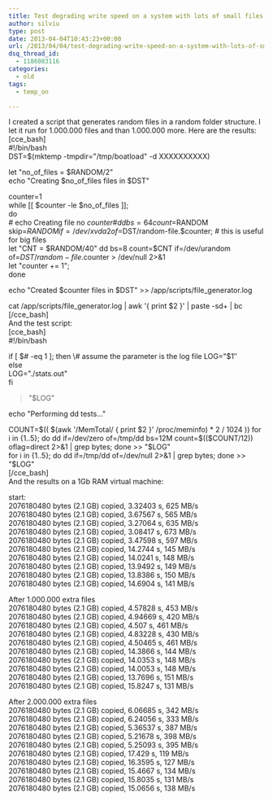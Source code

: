 ```yaml
---
title: Test degrading write speed on a system with lots of small files.
author: silviu
type: post
date: 2013-04-04T10:43:23+00:00
url: /2013/04/04/test-degrading-write-speed-on-a-system-with-lots-of-small-files/
dsq_thread_id:
  - 1186083116
categories:
  - old
tags:
  - temp_on

---
```

I created a script that generates random files in a random folder structure. I let it run for 1.000.000 files and than 1.000.000 more. Here are the results:  
[cce_bash]  
#!/bin/bash  
DST=$(mktemp -tmpdir="/tmp/boatload" -d XXXXXXXXXX)

let "no\_of\_files = $RANDOM/2"  
echo "Creating $no\_of\_files files in $DST"

counter=1  
while [[ $counter -le $no\_of\_files ]];  
do  
\# echo Creating file no $counter  
\# dd bs=64 count=$RANDOM skip=$RANDOM if=/dev/xvda2 of=$DST/random-file.$counter; # this is useful for big files  
let "CNT = $RANDOM/40"  
dd bs=8 count=$CNT if=/dev/urandom of=$DST/random-file.$counter > /dev/null 2>&1  
let "counter += 1";  
done

echo "Created $counter files in $DST" >> /app/scripts/file_generator.log

cat /app/scripts/file_generator.log | awk '{ print $2 }' | paste -sd+ | bc  
[/cce_bash]  
And the test script:  
[cce_bash]  
#!/bin/bash

if [ $# -eq 1 ]; then  
\# assume the parameter is the log file  
LOG="$1&#8243;  
else  
LOG="./stats.out"  
fi

>"$LOG"

echo "Performing dd tests&#8230;"

COUNT=$(( $(awk '/MemTotal/ { print $2 }' /proc/meminfo) * 2 / 1024 ))  
for i in {1..5}; do dd if=/dev/zero of=/tmp/dd bs=12M count=$(($COUNT/12)) oflag=direct 2>&1 | grep bytes; done >> "$LOG"  
for i in {1..5}; do dd if=/tmp/dd of=/dev/null 2>&1 | grep bytes; done >> "$LOG"  
[/cce_bash]  
And the results on a 1Gb RAM virtual machine:

start:  
2076180480 bytes (2.1 GB) copied, 3.32403 s, 625 MB/s  
2076180480 bytes (2.1 GB) copied, 3.67567 s, 565 MB/s  
2076180480 bytes (2.1 GB) copied, 3.27064 s, 635 MB/s  
2076180480 bytes (2.1 GB) copied, 3.08417 s, 673 MB/s  
2076180480 bytes (2.1 GB) copied, 3.47598 s, 597 MB/s  
2076180480 bytes (2.1 GB) copied, 14.2744 s, 145 MB/s  
2076180480 bytes (2.1 GB) copied, 14.0241 s, 148 MB/s  
2076180480 bytes (2.1 GB) copied, 13.9492 s, 149 MB/s  
2076180480 bytes (2.1 GB) copied, 13.8386 s, 150 MB/s  
2076180480 bytes (2.1 GB) copied, 14.6904 s, 141 MB/s

After 1.000.000 extra files  
2076180480 bytes (2.1 GB) copied, 4.57828 s, 453 MB/s  
2076180480 bytes (2.1 GB) copied, 4.94669 s, 420 MB/s  
2076180480 bytes (2.1 GB) copied, 4.507 s, 461 MB/s  
2076180480 bytes (2.1 GB) copied, 4.83228 s, 430 MB/s  
2076180480 bytes (2.1 GB) copied, 4.50465 s, 461 MB/s  
2076180480 bytes (2.1 GB) copied, 14.3866 s, 144 MB/s  
2076180480 bytes (2.1 GB) copied, 14.0353 s, 148 MB/s  
2076180480 bytes (2.1 GB) copied, 14.0053 s, 148 MB/s  
2076180480 bytes (2.1 GB) copied, 13.7696 s, 151 MB/s  
2076180480 bytes (2.1 GB) copied, 15.8247 s, 131 MB/s

After 2.000.000 extra files  
2076180480 bytes (2.1 GB) copied, 6.06685 s, 342 MB/s  
2076180480 bytes (2.1 GB) copied, 6.24056 s, 333 MB/s  
2076180480 bytes (2.1 GB) copied, 5.36537 s, 387 MB/s  
2076180480 bytes (2.1 GB) copied, 5.21678 s, 398 MB/s  
2076180480 bytes (2.1 GB) copied, 5.25093 s, 395 MB/s  
2076180480 bytes (2.1 GB) copied, 17.429 s, 119 MB/s  
2076180480 bytes (2.1 GB) copied, 16.3595 s, 127 MB/s  
2076180480 bytes (2.1 GB) copied, 15.4667 s, 134 MB/s  
2076180480 bytes (2.1 GB) copied, 15.8035 s, 131 MB/s  
2076180480 bytes (2.1 GB) copied, 15.0656 s, 138 MB/s